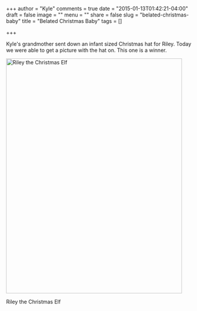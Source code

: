 +++
author = "Kyle"
comments = true
date = "2015-01-13T01:42:21-04:00"
draft = false
image = ""
menu = ""
share = false
slug = "belated-christmas-baby"
title = "Belated Christmas Baby"
tags = []

+++

Kyle's grandmother sent down an infant sized Christmas hat for Riley. Today we were able to get a picture with the hat on. This one is a winner.
<!--more-->
<img class="" src="http://kylethornton.smugmug.com/Family/Riley-Marie/20150101-to-20150112/i-vPkQSsV/0/M/IMG_1669-M.jpg" alt="Riley the Christmas Elf" width="478" height="637" />
<p class="caption">Riley the Christmas Elf</p>